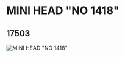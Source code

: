 # MINI HEAD "NO 1418"
## 17503
![MINI HEAD "NO 1418"](https://lc-www-live-s.legocdn.com/media/bricks/5/2/6072955.jpg)
